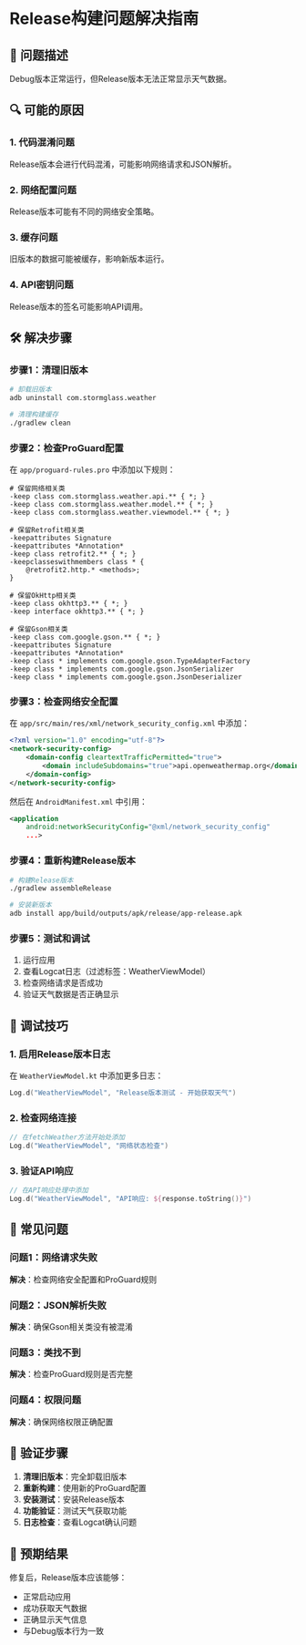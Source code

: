 # Release构建问题解决指南

## 🚨 问题描述
Debug版本正常运行，但Release版本无法正常显示天气数据。

## 🔍 可能的原因

### 1. 代码混淆问题
Release版本会进行代码混淆，可能影响网络请求和JSON解析。

### 2. 网络配置问题
Release版本可能有不同的网络安全策略。

### 3. 缓存问题
旧版本的数据可能被缓存，影响新版本运行。

### 4. API密钥问题
Release版本的签名可能影响API调用。

## 🛠️ 解决步骤

### 步骤1：清理旧版本
```bash
# 卸载旧版本
adb uninstall com.stormglass.weather

# 清理构建缓存
./gradlew clean
```

### 步骤2：检查ProGuard配置
在 `app/proguard-rules.pro` 中添加以下规则：
```proguard
# 保留网络相关类
-keep class com.stormglass.weather.api.** { *; }
-keep class com.stormglass.weather.model.** { *; }
-keep class com.stormglass.weather.viewmodel.** { *; }

# 保留Retrofit相关类
-keepattributes Signature
-keepattributes *Annotation*
-keep class retrofit2.** { *; }
-keepclasseswithmembers class * {
    @retrofit2.http.* <methods>;
}

# 保留OkHttp相关类
-keep class okhttp3.** { *; }
-keep interface okhttp3.** { *; }

# 保留Gson相关类
-keep class com.google.gson.** { *; }
-keepattributes Signature
-keepattributes *Annotation*
-keep class * implements com.google.gson.TypeAdapterFactory
-keep class * implements com.google.gson.JsonSerializer
-keep class * implements com.google.gson.JsonDeserializer
```

### 步骤3：检查网络安全配置
在 `app/src/main/res/xml/network_security_config.xml` 中添加：
```xml
<?xml version="1.0" encoding="utf-8"?>
<network-security-config>
    <domain-config cleartextTrafficPermitted="true">
        <domain includeSubdomains="true">api.openweathermap.org</domain>
    </domain-config>
</network-security-config>
```

然后在 `AndroidManifest.xml` 中引用：
```xml
<application
    android:networkSecurityConfig="@xml/network_security_config"
    ...>
```

### 步骤4：重新构建Release版本
```bash
# 构建Release版本
./gradlew assembleRelease

# 安装新版本
adb install app/build/outputs/apk/release/app-release.apk
```

### 步骤5：测试和调试
1. 运行应用
2. 查看Logcat日志（过滤标签：WeatherViewModel）
3. 检查网络请求是否成功
4. 验证天气数据是否正确显示

## 🔧 调试技巧

### 1. 启用Release版本日志
在 `WeatherViewModel.kt` 中添加更多日志：
```kotlin
Log.d("WeatherViewModel", "Release版本测试 - 开始获取天气")
```

### 2. 检查网络连接
```kotlin
// 在fetchWeather方法开始处添加
Log.d("WeatherViewModel", "网络状态检查")
```

### 3. 验证API响应
```kotlin
// 在API响应处理中添加
Log.d("WeatherViewModel", "API响应: ${response.toString()}")
```

## 🚨 常见问题

### 问题1：网络请求失败
**解决**：检查网络安全配置和ProGuard规则

### 问题2：JSON解析失败
**解决**：确保Gson相关类没有被混淆

### 问题3：类找不到
**解决**：检查ProGuard规则是否完整

### 问题4：权限问题
**解决**：确保网络权限正确配置

## 📱 验证步骤

1. **清理旧版本**：完全卸载旧版本
2. **重新构建**：使用新的ProGuard配置
3. **安装测试**：安装Release版本
4. **功能验证**：测试天气获取功能
5. **日志检查**：查看Logcat确认问题

## 🎯 预期结果

修复后，Release版本应该能够：
- 正常启动应用
- 成功获取天气数据
- 正确显示天气信息
- 与Debug版本行为一致
